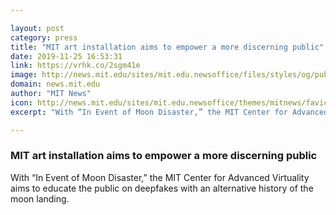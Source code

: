 ```yaml
---

layout: post
category: press
title: "MIT art installation aims to empower a more discerning public"
date: 2019-11-25 16:53:31
link: https://vrhk.co/2sgm41e
image: http://news.mit.edu/sites/mit.edu.newsoffice/files/styles/og/public/images/2019/Art%20Installation%20in%20Amsterdam_1.jpeg
domain: news.mit.edu
author: "MIT News"
icon: http://news.mit.edu/sites/mit.edu.newsoffice/themes/mitnews/favicon.ico
excerpt: "With “In Event of Moon Disaster,” the MIT Center for Advanced Virtuality aims to educate the public on deepfakes with an alternative history of the moon landing."

---
```


### MIT art installation aims to empower a more discerning public

With “In Event of Moon Disaster,” the MIT Center for Advanced Virtuality aims to educate the public on deepfakes with an alternative history of the moon landing.